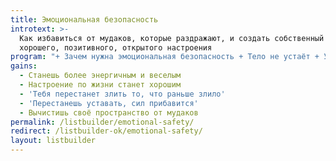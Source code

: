 ```yaml
---
title: Эмоциональная безопасность
introtext: >-
  Как избавиться от мудаков, которые раздражают, и создать собственный стандарт
  хорошего, позитивного, открытого настроения
program: "+ Зачем нужна эмоциональная безопасность + Тело не устаёт + Устаёт ум + Ты чего-то не хочешь делать, но надо + Ты с чем-то не согласен и считаешь несправедливым, но оно происходит + Кто-то ведёт себя не так как должен + У тебя эмоциональная мина + Решение —\_эмоциональная безопасность + Как распознать мину + Откуда берутся мины + Как вылечить мину + Все ли мины надо лечить + Как избавиться от мудаков + Как влиять + Если не сработало — изолировать + Если не сработало — проживать + Стандарт эмоциональной безопасности + Поддерживающее окружение + Как общаться с мудаком, которого видишь каждый день + Стоит ли мстить + Что если шумят соседи сверху + Мудаки на работе + Мимолётные мудаки + Стена и воздух + Мудаки и твои сотрудники + Внезапная атака подкравшегося мудака + Что делать, если кто-то хочет самоутвердиться за твой счёт + Хейтеры в интернете + Домашнее задание"
gains:
  - Станешь более энергичным и веселым
  - Настроение по жизни станет хорошим
  - 'Тебя перестанет злить то, что раньше злило'
  - 'Перестанешь уставать, сил прибавится'
  - Вычистишь своё пространство от мудаков
permalink: /listbuilder/emotional-safety/
redirect: /listbuilder-ok/emotional-safety/
layout: listbuilder
---
```

